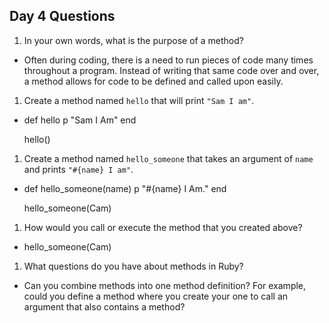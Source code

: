## Day 4 Questions

1. In your own words, what is the purpose of a method?

* Often during coding, there is a need to run pieces of code many times
throughout a program. Instead of writing that same code over and over, a method
allows for code to be defined and called upon easily.

1. Create a method named `hello` that will print `"Sam I am"`.

* def hello
   p "Sam I Am"
  end

  hello()

1. Create a method named `hello_someone` that takes an argument of `name` and prints `"#{name} I am"`.

* def hello_someone(name)
   p "#{name} I Am."
  end

  hello_someone(Cam)


1. How would you call or execute the method that you created above?

* hello_someone(Cam)

1. What questions do you have about methods in Ruby?

* Can you combine methods into one method definition? For example, could you
define a method where you create your one to call an argument that also contains
a method?
